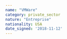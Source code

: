 ```yaml
---
name: "VMWare"
category: private_sector
nature: "Entreprise"
nationality: USA
date_signed: '2018-11-12'
---
```

    